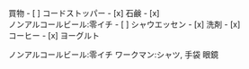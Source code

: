 買物 - [ ] コードストッパー - [x] 石鹸 - [x]  
ノンアルコールビール:零イチ - [ ] シャウエッセン - [x] 洗剤 - [x]  
コーヒー - [x] ヨーグルト  

ノンアルコールビール:零イチ ワークマン:シャツ, 手袋 眼鏡